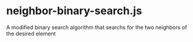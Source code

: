 # neighbor-binary-search.js

A modified binary search algorithm that searchs for the two neighbors of the desired element
